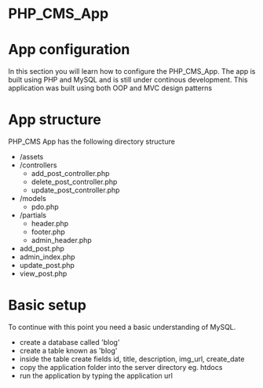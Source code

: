 # PHP_CMS_App

# App configuration
In this section you will learn how to configure the PHP_CMS_App. The app is built using PHP and MySQL and is still under continous development.
This application was built using both OOP and MVC design patterns

# App structure
PHP_CMS App has the following directory structure

* /assets 
* /controllers 
  * add_post_controller.php 
  * delete_post_controller.php
  * update_post_controller.php 
* /models
  * pdo.php 
* /partials
  * header.php
  * footer.php
  * admin_header.php
* add_post.php
* admin_index.php
* update_post.php
* view_post.php

# Basic setup
To continue with this point you need a basic understanding of MySQL.
* create a database called 'blog'
* create a table known as 'blog'
* inside the table create fields id, title, description, img_url, create_date
* copy the application folder into the server directory eg. htdocs
* run the application by typing the application url 

